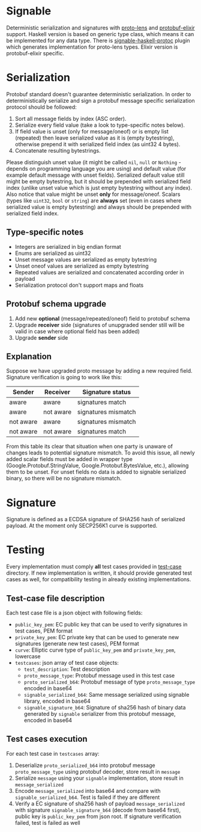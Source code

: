 # Signable

Deterministic serialization and signatures with [proto-lens](https://github.com/coingaming/proto-lens) and [protobuf-elixir](https://github.com/coingaming/protobuf-elixir) support. Haskell version is based on generic type class, which means it can be implemented for any data type. There is [signable-haskell-protoc](https://github.com/coingaming/signable/tree/master/haskell/signable-haskell-protoc) plugin which generates implementation for proto-lens types. Elixir version is protobuf-elixir specific.

# Serialization

Protobuf standard doesn't guarantee deterministic serialization.
In order to deterministically serialize and sign a protobuf message specific serialization protocol should be followed:

1) Sort all message fields by index (ASC order).
2) Serialize every field value (take a look to type-specific notes below).
3) If field value is unset (only for message/oneof) or is empty list (repeated) then leave serialized value as it is (empty bytestring), otherwise prepend it with serialized field index (as uint32 4 bytes).
4) Concatenate resulting bytestrings.

Please distinguish unset value (it might be called `nil`, `null` or `Nothing` - depends on programming language you are using) and default value (for example default message with unset fields). Serialized default value still might be empty bytestring, but it should be prepended with serialized field index (unlike unset value which is just empty bytestring without any index). Also notice that value might be unset **only** for message/oneof. Scalars (types like `uint32`, `bool` or `string`) are **always** set (even in cases where serialized value is empty bytestring) and always should be prepended with serialized field index.

## Type-specific notes

- Integers are serialized in big endian format
- Enums are serialized as uint32
- Unset message values are serialized as empty bytestring
- Unset oneof values are serialized as empty bytestring
- Repeated values are serialized and concatenated according order in payload
- Serialization protocol don't support maps and floats

## Protobuf schema upgrade

1) Add new **optional** (message/repeated/oneof) field to protobuf schema
2) Upgrade **receiver** side (signatures of unupgraded sender still will be valid in case where optional field has been added)
3) Upgrade **sender** side

## Explanation

Suppose we have upgraded proto message by adding a new required field. Signature verification is going to work like this:

| Sender    | Receiver  | Signature status    |
|-----------|-----------|---------------------|
| aware     | aware     | signatures match    |
| aware     | not aware | signatures mismatch |
| not aware | aware     | signatures mismatch |
| not aware | not aware | signatures match    |

From this table its clear that situation when one party is unaware of changes leads to potential signature mismatch.
To avoid this issue, all newly added scalar fields must be added in wrapper type (Google.Protobuf.StringValue, Google.Protobuf.BytesValue, etc.),
allowing them to be unset. For unset fields no data is added to signable serialized binary, so there will be no signature mismatch.

# Signature

Signature is defined as a ECDSA signature of SHA256 hash of serialized payload. At the moment only SECP256K1 curve is supported.

# Testing

Every implementation must comply **all** test cases provided in [test-case](https://github.com/coingaming/signable/tree/master/test-case) directory.
If new implementation is written, it should provide generated test cases as well, for compatibility testing in already existing implementations.

## Test-case file description
Each test case file is a json object with following fields:
* `public_key_pem`: EC public key that can be used to verify signatures in test cases, PEM format
* `private_key_pem`: EC private key that can be used to generate new signatures (generate new test cases), PEM format
* `curve`: Elliptic curve type of `public_key_pem` and `private_key_pem`, lowercase
* `testcases`: json array of test case objects:
   * `test_description`: Test description
   * `proto_message_type`: Protobuf message used in this test case
   * `proto_serialized_b64`: Protobuf message of type `proto_message_type` encoded in base64
   * `signable_serialized_b64`: Same message serialized using signable library, encoded in base64
   * `signable_signature_b64`: Signature of sha256 hash of binary data generated by `signable` serializer from this protobuf message, encoded in base64

## Test cases execution
For each test case in `testcases` array:
1. Deserialize `proto_serialized_b64` into protobuf message `proto_message_type` using protobuf decoder, store result in `message`
2. Serialize `message` using your `signable` implementation, store result in `message_serialized`
3. Encode `message_serialized` into base64 and compare with `signable_serialized_b64`. Test is failed if they are different
4. Verify a EC signature of sha256 hash of payload `message_serialized` with signature `signable_signature_b64` (decode from base64 first), public key is `public_key_pem` from json root. If signature verification failed, test is failed as well
